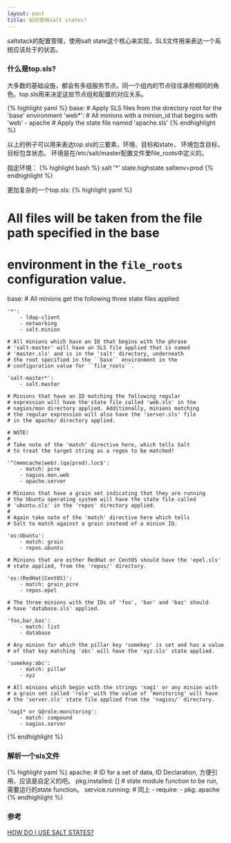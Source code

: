 ```yaml
---
layout: post
title: 如何使用salt states?
---
```

saltstack的配置管理，使用salt state这个核心来实现，SLS文件用来表达一个系统应该处于的状态。

### 什么是top.sls?
大多数的基础设施，都会有多组服务节点，同一个组内的节点往往承担相同的角色。top.sls用来决定这些节点组和配置的对应关系。

{% highlight yaml %}
base:          # Apply SLS files from the directory root for the 'base' environment
  'web*':      # All minions with a minion_id that begins with 'web'
    - apache   # Apply the state file named 'apache.sls'
{% endhighlight %}

以上的例子可以用来表达top.sls的三要素，环境、目标和state， 环境包含目标，目标包含状态。
环境是在/etc/salt/master配置文件里file_roots中定义的。

指定环境：
{% highlight bash %}
salt '*' state.highstate saltenv=prod
{% endhighlight %}

更加复杂的一个top.sls:
{% highlight yaml %}
# All files will be taken from the file path specified in the base
# environment in the ``file_roots`` configuration value.

base:
    # All minions get the following three state files applied

    '*':
        - ldap-client
        - networking
        - salt.minion

    # All minions which have an ID that begins with the phrase
    # 'salt-master' will have an SLS file applied that is named
    # 'master.sls' and is in the 'salt' directory, underneath
    # the root specified in the ``base`` environment in the
    # configuration value for ``file_roots``.

    'salt-master*':
        - salt.master

    # Minions that have an ID matching the following regular
    # expression will have the state file called 'web.sls' in the
    # nagios/mon directory applied. Additionally, minions matching
    # the regular expression will also have the 'server.sls' file
    # in the apache/ directory applied.

    # NOTE!
    #
    # Take note of the 'match' directive here, which tells Salt
    # to treat the target string as a regex to be matched!

    '^(memcache|web).(qa|prod).loc$':
        - match: pcre
        - nagios.mon.web
        - apache.server

    # Minions that have a grain set indicating that they are running
    # the Ubuntu operating system will have the state file called
    # 'ubuntu.sls' in the 'repos' directory applied.
    #
    # Again take note of the 'match' directive here which tells
    # Salt to match against a grain instead of a minion ID.

    'os:Ubuntu':
        - match: grain
        - repos.ubuntu

    # Minions that are either RedHat or CentOS should have the 'epel.sls'
    # state applied, from the 'repos/' directory.

    'os:(RedHat|CentOS)':
        - match: grain_pcre
        - repos.epel

    # The three minions with the IDs of 'foo', 'bar' and 'baz' should
    # have 'database.sls' applied.

    'foo,bar,baz':
        - match: list
        - database

    # Any minion for which the pillar key 'somekey' is set and has a value
    # of that key matching 'abc' will have the 'xyz.sls' state applied.

    'somekey:abc':
        - match: pillar
        - xyz

    # All minions which begin with the strings 'nag1' or any minion with
    # a grain set called 'role' with the value of 'monitoring' will have
    # the 'server.sls' state file applied from the 'nagios/' directory.

    'nag1* or G@role:monitoring':
        - match: compound
        - nagios.server
{% endhighlight %}

### 解析一个sls文件
{% highlight yaml %}
apache: # ID for a set of data, ID Declaration, 方便引用，应该是自定义的吧。
  pkg.installed: [] # state module function to be run, 需要运行的state function。
  service.running: # 同上
    - require:
      - pkg: apache
{% endhighlight %}



### 参考
[HOW DO I USE SALT STATES?](https://docs.saltstack.com/en/latest/topics/tutorials/starting_states.html)
